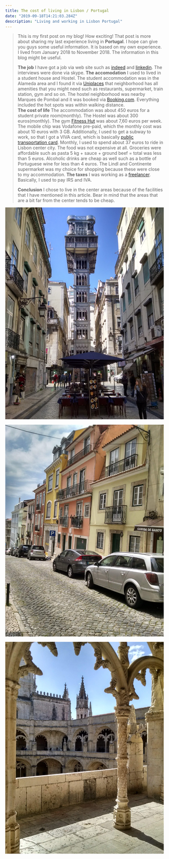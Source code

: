 ```yaml
---
title: The cost of living in Lisbon / Portugal
date: "2019-09-18T14:21:03.284Z"
description: "Living and working in Lisbon Portugal"
---
```


> This is my first post on my blog! How exciting!
> That post is more about sharing my last experience living in **Portugal**. I hope can 
> give you guys some useful information. It is based on my own experience.
> I lived from January 2018 to November 2018. The information in this blog might be useful.  
> 
> **The job** I have got a job via web site such as [indeed](https://indeed.com) and [linkedin](https://linkedin.com).
>  The interviews were done via skype.
> **The accomodation** I used to lived 
> in a student house and Hostel. The student accommodation was in the Alameda area and I found it via 
>[Uniplaces](https://www.uniplaces.com) that neighborhood has all amenities that you might need such as restaurants, 
> supermarket, train station, gym and so on.
> The hostel neighborhood was nearby Marques de Pombal and it was booked via [Booking.com](https://www.booking.com). 
> Everything included the hot spots was within walking distance.    
**The cost of life** The accommodation was about 450 euros for a student private room(monthly). 
> The Hostel was about 300 euros(monthly). The gym [Fitness Hut](http://www.fitnesshut.pt/clubes/lisboa/almirante-reis/) was about 7,60 euros per week. The mobile chip was Vodafone pre-paid, which the monthly cost was about 10 euros with 3 GB.
> Additionally, I used to get a subway to work, so that I got a VIVA card, which is 
> basically [public transportation card](https://www.portalviva.pt/lx/pt/homepage/cart%C3%B5es/transportes/lisboa-viva.aspx).
> Monthly, I used to spend about 37 euros to ride in Lisbon center city. The food was not 
> expensive at all. Groceries were affordable such as pasta 5 kg + sauce + ground beef = total was less than 5 euros.
> Alcoholic drinks are cheap as well such as a bottle of Portuguese wine for less than 4 euros. 
> The Lindl and Continente supermarket was my choice for shopping because these were close to my accommodation. 
> **The taxes** I was working as a [freelancer](https://www.lisbob.net/en/blog/freelancer-how-to-fill-and-issue-a-recibo-verde-in-portugal-step-by-step). Basically, I used to pay IRS and IVA.
>  
> **Conclusion** I chose to live in the center areas because of the facilities that I have mentioned in this article. Bear in mind 
that the areas that are a bit far from the center tends to be cheap. 


![elevador de santa justa](./elevador.jpg)

![nearby rato train station](./house.jpg)

![mosteiro dos jerónimos](./jeronimo.jpg)




